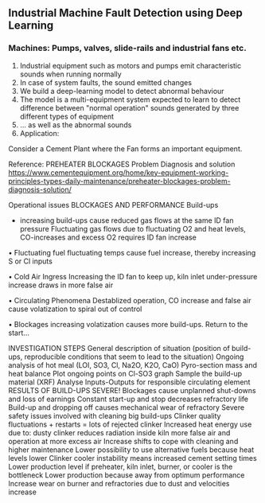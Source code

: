 ## Industrial Machine Fault Detection using Deep Learning

### Machines: Pumps, valves, slide-rails and industrial fans etc. 

1. Industrial equipment such as motors and pumps emit characteristic sounds when running normally
2. In case of system faults, the sound emitted changes
3. We build a deep-learning model to detect abnormal behaviour 
4. The model is a multi-equipment system expected to learn to detect difference between "normal operation" sounds generated by three different types of equipment
5. ... as well as the abnormal sounds
6. Application:

Consider a Cement Plant where the Fan forms an important equipment.

Reference: PREHEATER BLOCKAGES Problem Diagnosis and solution
https://www.cementequipment.org/home/key-equipment-working-principles-types-daily-maintenance/preheater-blockages-problem-diagnosis-solution/

Operational issues
BLOCKAGES AND PERFORMANCE
Build-ups
- increasing build-ups cause reduced gas flows at the same ID fan pressure
Fluctuating gas flows due to fluctuating O2 and heat levels, CO-increases and excess O2 requires ID fan increase

•        Fluctuating fuel
fluctuating temps cause fuel increase, thereby increasing S or Cl inputs

•        Cold Air Ingress
Increasing the ID fan to keep up, kiln inlet under-pressure increase draws in more false air

•        Circulating Phenomena
Destablized operation, CO increase and false air cause volatization to spiral out of control

•        Blockages
increasing volatization causes more build-ups. Return to the start…

INVESTIGATION STEPS
General description of situation (position of build-ups, reproducible conditions that seem to lead to the situation)
Ongoing analysis of hot meal (LOI, SO3, Cl, Na2O, K2O, CaO)
Pyro-section mass and heat balance
Plot ongoing points on Cl-SO3 graph
Sample the build-up material (XRF)
Analyse Inputs-Outputs for responsible circulating element
RESULTS OF BUILD-UPS SEVERE!
Blockages cause unplanned shut-downs and loss of earnings
Constant start-up and stop decreases refractory life
Build-up and dropping off causes mechanical wear of refractory
Severe safety issues involved with cleaning big build-ups
Clinker quality fluctuations + restarts = lots of rejected clinker
Increased heat energy use due to:
dusty clinker reduces radiation inside kiln
more false air and operation at more excess air
Increase shifts to cope with cleaning and higher maintenance
Lower possibility to use alternative fuels because heat levels lower
Clinker cooler instability means increased cement setting times
Lower production level if preheater, kiln inlet, burner, or cooler is the bottleneck
Lower production because away from optimum performance
Increase wear on burner and refractories due to dust and velocities increase